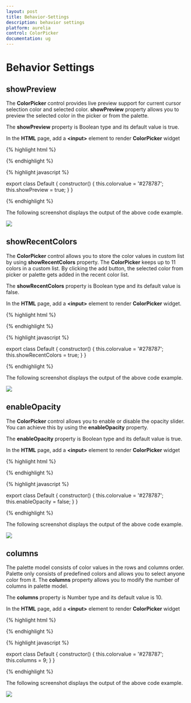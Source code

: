 ```yaml
---
layout: post
title: Behavior-Settings
description: behavior settings
platform: aurelia
control: ColorPicker
documentation: ug
---
```


# Behavior Settings

## showPreview

The **ColorPicker** control provides live preview support for current cursor selection color and selected color. **showPreview** property allows you to preview the selected color in the picker or from the palette.

The **showPreview** property is Boolean type and its default value is true.

In the **HTML** page, add a **&lt;input&gt;** element to render **ColorPicker** widget

{% highlight html %}

<template>
       <input id="colorpick" type="text" ej-color-picker="e-value.bind:colorvalue;e-show-preview.bind:showPreview" />
</template>

{% endhighlight %}

{% highlight javascript %}

export class Default {
    constructor() {
      this.colorvalue = '#278787';
      this.showPreview = true;
    }
}

{% endhighlight %}

The following screenshot displays the output of the above code example.

![](/TypeScript/ColorPicker/Behavior-Settings_images/Behavior-Settings_img1.png) 

## showRecentColors

The **ColorPicker** control allows you to store the color values in custom list by using **showRecentColors** property. The **ColorPicker** keeps up to 11 colors in a custom list. By clicking the add button, the selected color from picker or palette gets added in the recent color list.  

The **showRecentColors** property is Boolean type and its default value is false.

In the **HTML** page, add a **&lt;input&gt;** element to render **ColorPicker** widget.


{% highlight html %}

<template>
       <input id="colorpick" type="text" ej-color-picker="e-value.bind:colorvalue;e-show-recent-colors.bind:showRecentColors" />
</template>

{% endhighlight %}

{% highlight javascript %}

export class Default {
    constructor() {
      this.colorvalue = '#278787';
      this.showRecentColors = true;
    }
}

{% endhighlight %}

The following screenshot displays the output of the above code example.

![](/TypeScript/ColorPicker/Behavior-Settings_images/Behavior-Settings_img2.png) 


## enableOpacity

The **ColorPicker** control allows you to enable or disable the opacity slider. You can achieve this by using the **enableOpacity** property. 

The **enableOpacity** property is Boolean type and its default value is true.

In the **HTML** page, add a **&lt;input&gt;** element to render **ColorPicker** widget


{% highlight html %}

<template>
       <input id="colorpick" type="text" ej-color-picker="e-value.bind:colorvalue;e-enable-opacity.bind:enableOpacity" />
</template>

{% endhighlight %}

{% highlight javascript %}

export class Default {
    constructor() {
      this.colorvalue = '#278787';
      this.enableOpacity = false;
    }
}

{% endhighlight %}

The following screenshot displays the output of the above code example.

![](/TypeScript/ColorPicker/Behavior-Settings_images/Behavior-Settings_img3.png) 

## columns

The palette model consists of color values in the rows and columns order. Palette only consists of predefined colors and allows you to select anyone color from it. The **columns** property allows you to modify the number of columns in palette model. 

The **columns** property is Number type and its default value is 10.

In the **HTML** page, add a **&lt;input&gt;** element to render **ColorPicker** widget

{% highlight html %}

<template>
       <input id="colorpick" type="text" ej-color-picker="e-value.bind:colorvalue;e-columns.bind:columns" />
</template>

{% endhighlight %}

{% highlight javascript %}

export class Default {
    constructor() {
      this.colorvalue = '#278787';
      this.columns = 9;
    }
}

{% endhighlight %}


The following screenshot displays the output of the above code example.

![](/TypeScript/ColorPicker/Behavior-Settings_images/Behavior-Settings_img4.png) 

